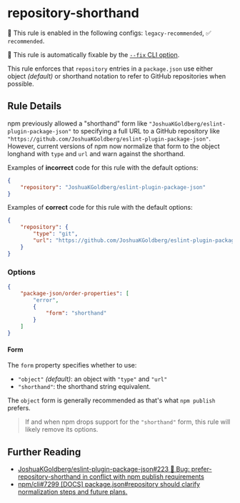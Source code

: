 # repository-shorthand

💼 This rule is enabled in the following configs: `legacy-recommended`, ✅ `recommended`.

🔧 This rule is automatically fixable by the [`--fix` CLI option](https://eslint.org/docs/latest/user-guide/command-line-interface#--fix).

<!-- end auto-generated rule header -->

This rule enforces that `repository` entries in a `package.json` use either object _(default)_ or shorthand notation to refer to GitHub repositories when possible.

## Rule Details

npm previously allowed a "shorthand" form like `"JoshuaKGoldberg/eslint-plugin-package-json"` to specifying a full URL to a GitHub repository like `"https://github.com/JoshuaKGoldberg/eslint-plugin-package-json"`.
However, current versions of npm now normalize that form to the object longhand with `type` and `url` and warn against the shorthand.

Examples of **incorrect** code for this rule with the default options:

```json
{
	"repository": "JoshuaKGoldberg/eslint-plugin-package-json"
}
```

Examples of **correct** code for this rule with the default options:

```json
{
	"repository": {
		"type": "git",
		"url": "https://github.com/JoshuaKGoldberg/eslint-plugin-package-json"
	}
}
```

### Options

```json
{
	"package-json/order-properties": [
		"error",
		{
			"form": "shorthand"
		}
	]
}
```

#### Form

The `form` property specifies whether to use:

- `"object"` _(default)_: an object with `"type"` and `"url"`
- `"shorthand"`: the shorthand string equivalent.

The `object` form is generally recommended as that's what `npm publish` prefers.

> If and when npm drops support for the `"shorthand"` form, this rule will likely remove its options.

## Further Reading

- [JoshuaKGoldberg/eslint-plugin-package-json#223 🐛 Bug: prefer-repository-shorthand in conflict with npm publish requirements](https://github.com/JoshuaKGoldberg/eslint-plugin-package-json/issues/223)
- [npm/cli#7299 [DOCS] package.json#repository should clarify normalization steps and future plans.](https://github.com/npm/cli/issues/7299)
